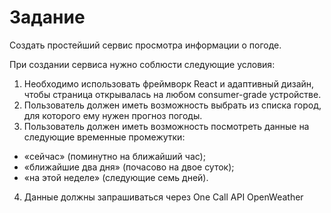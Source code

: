 # Задание

Создать простейший сервис просмотра информации о погоде.

При создании сервиса нужно соблюсти следующие условия:

1. Необходимо использовать фреймворк React и адаптивный дизайн, чтобы страница открывалась на любом consumer-grade устройстве.
2. Пользователь должен иметь возможность выбрать из списка город, для которого ему нужен прогноз погоды.
3. Пользователь должен иметь возможность посмотреть данные на следующие временные промежутки:
- «сейчас» (поминутно на ближайший час);
- «ближайшие два дня» (почасово на двое суток);
- «на этой неделе» (следующие семь дней).
4. Данные должны запрашиваться через One Call API OpenWeather
